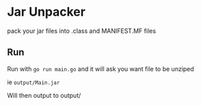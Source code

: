 # Jar Unpacker

 pack your jar files into .class and MANIFEST.MF files

## Run

Run with `go run main.go` and it will ask you want file to be unziped 

ie `output/Main.jar`

Will then output to output/
